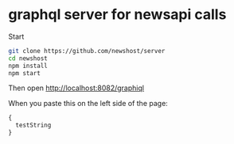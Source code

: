 # graphql server for newsapi calls

Start


```bash
git clone https://github.com/newshost/server
cd newshost
npm install
npm start
```

Then open [http://localhost:8082/graphiql](http://localhost:8082/graphiql)

When you paste this on the left side of the page:

```graphql
{
  testString
}
```
```
